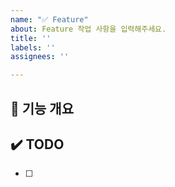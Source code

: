 ```yaml
---
name: "✅ Feature"
about: Feature 작업 사항을 입력해주세요.
title: ''
labels: ''
assignees: ''

---
```


## 📝 기능 개요
<!-- 이슈에 할당된 기능이 무엇인지 간략하게 작성 -->

## ✔️ TODO
<!-- 이슈에 할당된 TODO를 항목화하여 작성 -->
- [ ]
